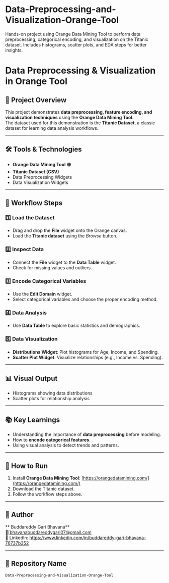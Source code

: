 # Data-Preprocessing-and-Visualization-Orange-Tool
Hands-on project using Orange Data Mining Tool to perform data preprocessing, categorical encoding, and visualization on the Titanic dataset. Includes histograms, scatter plots, and EDA steps for better insights.
# Data Preprocessing & Visualization in Orange Tool

## 📌 Project Overview
This project demonstrates **data preprocessing, feature encoding, and visualization techniques** using the **Orange Data Mining Tool**.  
The dataset used for this demonstration is the **Titanic Dataset**, a classic dataset for learning data analysis workflows.

---

## 🛠 Tools & Technologies
- **Orange Data Mining Tool** 🟠
- **Titanic Dataset (CSV)**
- Data Preprocessing Widgets
- Data Visualization Widgets

---

## 📂 Workflow Steps

### 1️⃣ Load the Dataset
- Drag and drop the **File** widget onto the Orange canvas.
- Load the **Titanic dataset** using the *Browse* button.

### 2️⃣ Inspect Data
- Connect the **File** widget to the **Data Table** widget.
- Check for missing values and outliers.

### 3️⃣ Encode Categorical Variables
- Use the **Edit Domain** widget.
- Select categorical variables and choose the proper encoding method.

### 4️⃣ Data Analysis
- Use **Data Table** to explore basic statistics and demographics.

### 5️⃣ Data Visualization
- **Distributions Widget**: Plot histograms for Age, Income, and Spending.
- **Scatter Plot Widget**: Visualize relationships (e.g., Income vs. Spending).

---

## 📊 Visual Output
- Histograms showing data distributions
- Scatter plots for relationship analysis

---

## 📚 Key Learnings
- Understanding the importance of **data preprocessing** before modeling.
- How to **encode categorical features**.
- Using visual analysis to detect trends and patterns.

---

## 🚀 How to Run
1. Install **Orange Data Mining Tool**: [https://orangedatamining.com/](https://orangedatamining.com/)
2. Download the Titanic dataset.
3. Follow the workflow steps above.

---

## 📌 Author
** Buddareddy Gari Bhavana**  
📧[bhavanabuddareddygari07@gmail.com  
🔗 LinkedIn: https://www.linkedin.com/in/buddareddy-gari-bhavana-76737b352

---

## 📂 Repository Name
`Data-Preprocessing-and-Visualization-Orange-Tool`
